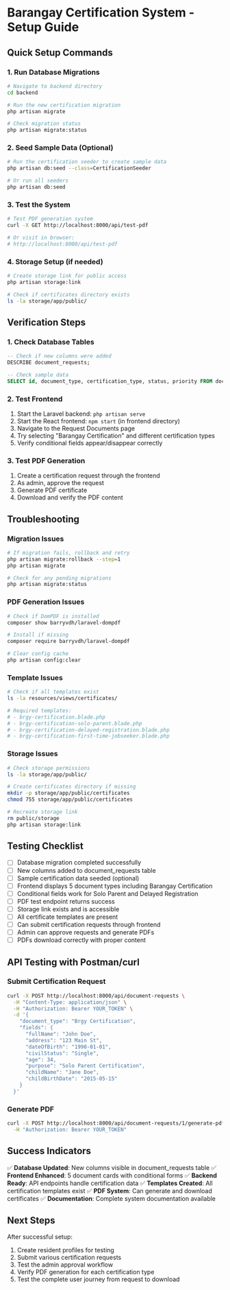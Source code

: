 # Barangay Certification System - Setup Guide

## Quick Setup Commands

### 1. Run Database Migrations
```bash
# Navigate to backend directory
cd backend

# Run the new certification migration
php artisan migrate

# Check migration status
php artisan migrate:status
```

### 2. Seed Sample Data (Optional)
```bash
# Run the certification seeder to create sample data
php artisan db:seed --class=CertificationSeeder

# Or run all seeders
php artisan db:seed
```

### 3. Test the System
```bash
# Test PDF generation system
curl -X GET http://localhost:8000/api/test-pdf

# Or visit in browser:
# http://localhost:8000/api/test-pdf
```

### 4. Storage Setup (if needed)
```bash
# Create storage link for public access
php artisan storage:link

# Check if certificates directory exists
ls -la storage/app/public/
```

## Verification Steps

### 1. Check Database Tables
```sql
-- Check if new columns were added
DESCRIBE document_requests;

-- Check sample data
SELECT id, document_type, certification_type, status, priority FROM document_requests WHERE document_type = 'Brgy Certification';
```

### 2. Test Frontend
1. Start the Laravel backend: `php artisan serve`
2. Start the React frontend: `npm start` (in frontend directory)
3. Navigate to the Request Documents page
4. Try selecting "Barangay Certification" and different certification types
5. Verify conditional fields appear/disappear correctly

### 3. Test PDF Generation
1. Create a certification request through the frontend
2. As admin, approve the request
3. Generate PDF certificate
4. Download and verify the PDF content

## Troubleshooting

### Migration Issues
```bash
# If migration fails, rollback and retry
php artisan migrate:rollback --step=1
php artisan migrate

# Check for any pending migrations
php artisan migrate:status
```

### PDF Generation Issues
```bash
# Check if DomPDF is installed
composer show barryvdh/laravel-dompdf

# Install if missing
composer require barryvdh/laravel-dompdf

# Clear config cache
php artisan config:clear
```

### Template Issues
```bash
# Check if all templates exist
ls -la resources/views/certificates/

# Required templates:
# - brgy-certification.blade.php
# - brgy-certification-solo-parent.blade.php
# - brgy-certification-delayed-registration.blade.php
# - brgy-certification-first-time-jobseeker.blade.php
```

### Storage Issues
```bash
# Check storage permissions
ls -la storage/app/public/

# Create certificates directory if missing
mkdir -p storage/app/public/certificates
chmod 755 storage/app/public/certificates

# Recreate storage link
rm public/storage
php artisan storage:link
```

## Testing Checklist

- [ ] Database migration completed successfully
- [ ] New columns added to document_requests table
- [ ] Sample certification data seeded (optional)
- [ ] Frontend displays 5 document types including Barangay Certification
- [ ] Conditional fields work for Solo Parent and Delayed Registration
- [ ] PDF test endpoint returns success
- [ ] Storage link exists and is accessible
- [ ] All certificate templates are present
- [ ] Can submit certification requests through frontend
- [ ] Admin can approve requests and generate PDFs
- [ ] PDFs download correctly with proper content

## API Testing with Postman/curl

### Submit Certification Request
```bash
curl -X POST http://localhost:8000/api/document-requests \
  -H "Content-Type: application/json" \
  -H "Authorization: Bearer YOUR_TOKEN" \
  -d '{
    "document_type": "Brgy Certification",
    "fields": {
      "fullName": "John Doe",
      "address": "123 Main St",
      "dateOfBirth": "1990-01-01",
      "civilStatus": "Single",
      "age": 34,
      "purpose": "Solo Parent Certification",
      "childName": "Jane Doe",
      "childBirthDate": "2015-05-15"
    }
  }'
```

### Generate PDF
```bash
curl -X POST http://localhost:8000/api/document-requests/1/generate-pdf \
  -H "Authorization: Bearer YOUR_TOKEN"
```

## Success Indicators

✅ **Database Updated**: New columns visible in document_requests table
✅ **Frontend Enhanced**: 5 document cards with conditional forms
✅ **Backend Ready**: API endpoints handle certification data
✅ **Templates Created**: All certification templates exist
✅ **PDF System**: Can generate and download certificates
✅ **Documentation**: Complete system documentation available

## Next Steps

After successful setup:
1. Create resident profiles for testing
2. Submit various certification requests
3. Test the admin approval workflow
4. Verify PDF generation for each certification type
5. Test the complete user journey from request to download